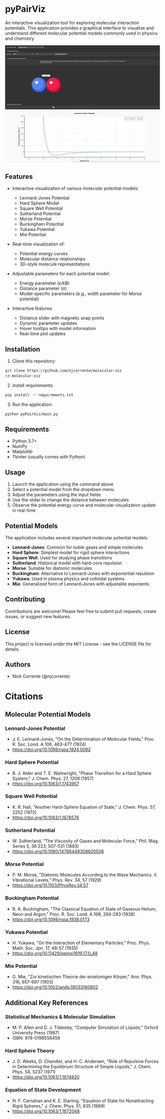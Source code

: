 # pyPairViz

An interactive visualization tool for exploring molecular interaction potentials. This application provides a graphical interface to visualize and understand different molecular potential models commonly used in physics and chemistry.

![Molecular Potential Viewer Screenshot](images/app.png)

## Features

- Interactive visualization of various molecular potential models:
  - Lennard-Jones Potential
  - Hard Sphere Model
  - Square Well Potential 
  - Sutherland Potential
  - Morse Potential
  - Buckingham Potential
  - Yukawa Potential
  - Mie Potential

- Real-time visualization of:
  - Potential energy curves
  - Molecular distance relationships
  - 3D-style molecule representations

- Adjustable parameters for each potential model:
  - Energy parameter (ε/kB)
  - Distance parameter (σ)
  - Model-specific parameters (e.g., width parameter for Morse potential)

- Interactive features:
  - Distance slider with magnetic snap points
  - Dynamic parameter updates
  - Hover tooltips with model information
  - Real-time plot updates

## Installation
1. Clone this repository:
```bash
git clone https://github.com/njcorrente/molecular-viz
cd molecular-viz
```

2. Install requirements:
```bash
pip install -r requirements.txt
```

3. Run the application:
```bash
python pyPairViz/main.py
```
## Requirements

- Python 3.7+
- NumPy 
- Matplotlib
- Tkinter (usually comes with Python)

## Usage

1. Launch the application using the command above
2. Select a potential model from the dropdown menu
3. Adjust the parameters using the input fields
4. Use the slider to change the distance between molecules
5. Observe the potential energy curve and molecular visualization update in real-time

## Potential Models

The application includes several important molecular potential models:

- **Lennard-Jones**: Common for noble gases and simple molecules
- **Hard Sphere**: Simplest model for rigid sphere interactions 
- **Square Well**: Used for studying phase transitions
- **Sutherland**: Historical model with hard-core repulsion
- **Morse**: Suitable for diatomic molecules
- **Buckingham**: Alternative to Lennard-Jones with exponential repulsion
- **Yukawa**: Used in plasma physics and colloidal systems
- **Mie**: Generalized form of Lennard-Jones with adjustable exponents

## Contributing

Contributions are welcome! Please feel free to submit pull requests, create issues, or suggest new features.

## License

This project is licensed under the MIT License - see the LICENSE file for details.

## Authors

- Nick Corrente (@njcorrente)

# Citations

## Molecular Potential Models

### Lennard-Jones Potential
- J. E. Lennard-Jones, "On the Determination of Molecular Fields," Proc. R. Soc. Lond. A 106, 463-477 (1924)
- https://doi.org/10.1098/rspa.1924.0082

### Hard Sphere Potential  
- B. J. Alder and T. E. Wainwright, "Phase Transition for a Hard Sphere System," J. Chem. Phys. 27, 1208 (1957)
- https://doi.org/10.1063/1.1743957

### Square Well Potential
- K. R. Hall, "Another Hard-Sphere Equation of State," J. Chem. Phys. 57, 2252 (1972)
- https://doi.org/10.1063/1.1678576

### Sutherland Potential
- W. Sutherland, "The Viscosity of Gases and Molecular Force," Phil. Mag. Series 5, 36:223, 507-531 (1893)
- https://doi.org/10.1080/14786449308620508

### Morse Potential
- P. M. Morse, "Diatomic Molecules According to the Wave Mechanics. II. Vibrational Levels," Phys. Rev. 34, 57 (1929)
- https://doi.org/10.1103/PhysRev.34.57

### Buckingham Potential
- R. A. Buckingham, "The Classical Equation of State of Gaseous Helium, Neon and Argon," Proc. R. Soc. Lond. A 168, 264-283 (1938)
- https://doi.org/10.1098/rspa.1938.0173

### Yukawa Potential
- H. Yukawa, "On the Interaction of Elementary Particles," Proc. Phys. Math. Soc. Jpn. 17, 48-57 (1935)
- https://doi.org/10.11429/ppmsj1919.17.0_48

### Mie Potential
- G. Mie, "Zur kinetischen Theorie der einatomigen Körper," Ann. Phys. 316, 657-697 (1903)
- https://doi.org/10.1002/andp.19033160802

## Additional Key References

### Statistical Mechanics & Molecular Simulation
- M. P. Allen and D. J. Tildesley, "Computer Simulation of Liquids," Oxford University Press (1987)
- ISBN: 978-0198556459

### Hard Sphere Theory
- J. D. Weeks, D. Chandler, and H. C. Andersen, "Role of Repulsive Forces in Determining the Equilibrium Structure of Simple Liquids," J. Chem. Phys. 54, 5237 (1971)
- https://doi.org/10.1063/1.1674820

### Equation of State Development
- N. F. Carnahan and K. E. Starling, "Equation of State for Nonattracting Rigid Spheres," J. Chem. Phys. 51, 635 (1969)
- https://doi.org/10.1063/1.1672048
